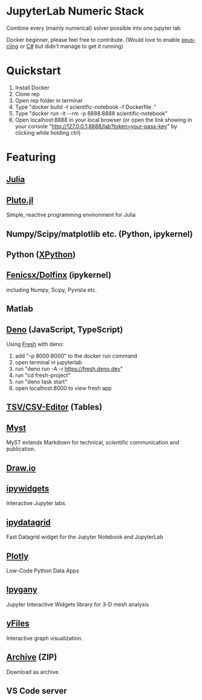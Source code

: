# JupyterLab Numeric Stack
Combine every (mainly numerical) solver possible into one jupyter lab

Docker beginner, please feel free to contribute. (Would love to enable [xeus-cling](https://github.com/jupyter-xeus/xeus-cling)  or [C#](https://docs.servicestack.net/jupyter-notebooks-csharp#generate-c-jupyter-notebooks) but didn't manage to get it running)

# Quickstart

1. Install Docker
2. Clone rep
3. Open rep folder in terminal
4. Type "docker build -t scientific-notebook -f Dockerfile ."
5. Type "docker run -it --rm -p 8888:8888 scientific-notebook"
6. Open localhost:8888 in your local browser (or open the link showing in your console "http://127.0.0.1:8888/lab?token=your-pass-key" by clicking while holding ctrl)

# Featuring

## [Julia](https://julialang.org/)

## [Pluto.jl](https://plutojl.org/)
Simple, reactive programming environment for Julia

## Numpy/Scipy/matplotlib etc. (Python, ipykernel)

## Python ([XPython](https://github.com/jupyter-xeus/xeus-python))

## [Fenicsx/Dolfinx](https://fenicsproject.org/) (ipykernel)
including Numpy, Scipy, Pyvista etc.

## Matlab

## [Deno](https://deno.com/) (JavaScript, TypeScript)
Using [Fresh](https://fresh.deno.dev/) with deno:

1. add "-p 8000:8000" to the docker run command
2. open terminal in jupyterlab
3. run "deno run -A -r https://fresh.deno.dev"
4. run "cd fresh-project"
5. run "deno task start"
6. open localhost:8000 to view fresh app

## [TSV/CSV-Editor](https://github.com/jupytercalpoly/jupyterlab-tabular-data-editor) (Tables)

## [Myst](https://mystmd.org/)
MyST extends Markdown for technical, scientific communication and publication.

## [Draw.io](https://github.com/QuantStack/jupyterlab-drawio)

## [ipywidgets](https://github.com/jupyter-widgets/ipywidgets/)
Interactive Jupyter labs.

## [ipydatagrid](https://github.com/bloomberg/ipydatagrid)
Fast Datagrid widget for the Jupyter Notebook and JupyterLab

## [Plotly](https://plotly.com/)
Low-Code Python Data Apps

## [Ipygany](https://github.com/jupyter-widgets-contrib/ipygany)
Jupyter Interactive Widgets library for 3-D mesh analysis

## [yFiles](https://www.yworks.com/products/yfiles)
Interactive graph visualization.

## [Archive](https://github.com/jupyterlab-contrib/jupyter-archive) (ZIP)
Download as archive.

## VS Code server



